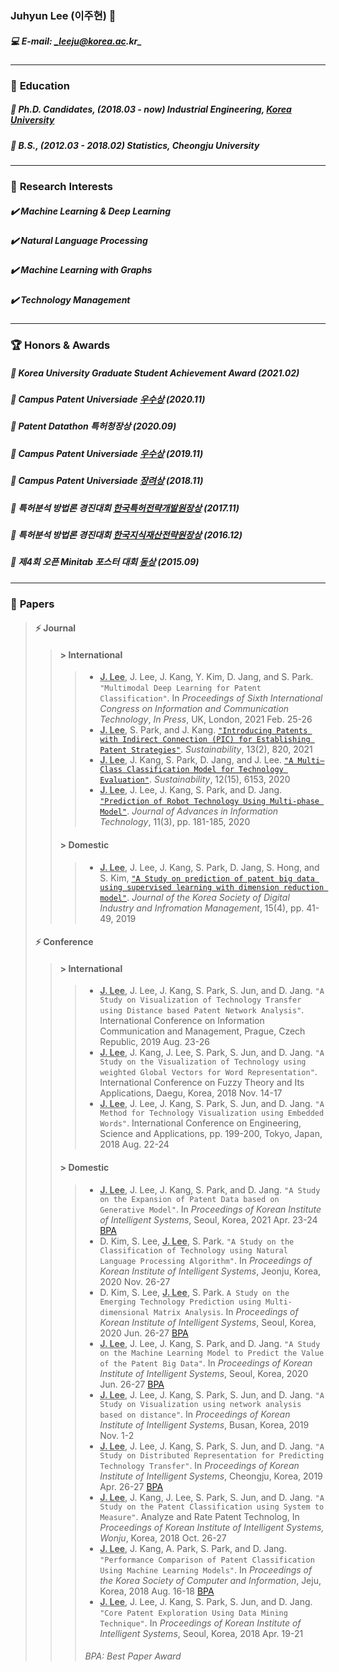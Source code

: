 ### **Juhyun Lee (이주현)** 👋
##### 💻 E-mail: _leeju@korea.ac.kr_
- - -
### 📗 **Education**

##### 📌 **Ph.D. Candidates**, (2018.03 - now) Industrial Engineering, [Korea University](https://vision.korea.ac.kr)

##### 📌 **B.S.**, (2012.03 - 2018.02) Statistics, Cheongju University

- - -
### 🌱 **Research Interests**

##### ✔️ Machine Learning & Deep Learning

##### ✔️ Natural Language Processing

##### ✔️ Machine Learning with Graphs

##### ✔️ Technology Management

- - -
### 🏆 **Honors & Awards**

##### 📌 Korea University Graduate Student Achievement Award (2021.02)

##### 📌 Campus Patent Universiade [**우수상**](https://www.kipa.org/cpu/4_u2020.jsp) (2020.11)

##### 📌 Patent Datathon **특허청장상** (2020.09)

##### 📌 Campus Patent Universiade [**우수상**](https://www.kipa.org/cpu/4_u2019.jsp) (2019.11)

##### 📌 Campus Patent Universiade [**장려상**](https://www.kipa.org/cpu/4_u2018.jsp) (2018.11)

##### 📌 특허분석 방법론 경진대회 [**한국특허전략개발원장상**](https://www.kista.re.kr/webzine/vol02/jsp/vol02/sub09.jsp) (2017.11)

##### 📌 특허분석 방법론 경진대회 [**한국지식재산전략원장상**](http://biz.kista.re.kr/iprnd/front/contest/contest.do?method=contestInfo&ju_mn=04&bu_mn=03&sub_mn=01) (2016.12)

##### 📌 제4회 오픈 Minitab 포스터 대회 [**동상**](https://www.minitab.co.kr/minitab/new/product/product0403_05.php) (2015.09)
- - -
### 📄 **Papers**
> #### ⚡ **Journal**
> > #### **> International**
> > > * <ins>**J. Lee**</ins>, J. Lee, J. Kang, Y. Kim, D. Jang, and S. Park. `"Multimodal Deep Learning for Patent Classification"`. In _Proceedings of Sixth International Congress on Information and Communication Technology_, _In Press_, UK, London, 2021 Feb. 25-26
> > > * <ins>**J. Lee**</ins>, S. Park, and J. Kang. [`"Introducing Patents with Indirect Connection (PIC) for Establishing Patent Strategies"`](https://doi.org/10.3390/su13020820). _Sustainability_, 13(2), 820, 2021
> > > * <ins>**J. Lee**</ins>, J. Kang, S. Park, D. Jang, and J. Lee. [`"A Multi–Class Classification Model for Technology Evaluation"`](https://doi.org/10.3390/su12156153). _Sustainability_, 12(15), 6153, 2020
> > > * <ins>**J. Lee**</ins>, J. Lee, J. Kang, S. Park, and D. Jang. [`"Prediction of Robot Technology Using Multi-phase Model"`](http://10.12720/jait.11.3.181-185). _Journal of Advances in Information Technology_, 11(3), pp. 181-185, 2020
> > #### **> Domestic**
> > > * <ins>**J. Lee**</ins>, J. Lee, J. Kang, S. Park, D. Jang, S. Hong, and S. Kim, [`"A Study on prediction of patent big data using supervised learning with dimension reduction model"`](http://dx.doi.org/10.17662/ksdim.2019.15.4.041). _Journal of the Korea Society of Digital Industry and Infromation Management_, 15(4), pp. 41-49, 2019
> #### ⚡ **Conference**
> > #### **> International**
> > > * <ins>**J. Lee**</ins>, J. Lee, J. Kang, S. Park, S. Jun, and D. Jang. `"A Study on Visualization of Technology Transfer using Distance based Patent Network Analysis"`. International Conference on Information Communication and Management, Prague, Czech Republic, 2019 Aug. 23-26
> > > * <ins>**J. Lee**</ins>, J. Kang, J. Lee, S. Park, S. Jun, and D. Jang. `"A Study on the Visualization of Technology using weighted Global Vectors for Word Representation"`. International Conference on Fuzzy Theory and Its Applications, Daegu, Korea, 2018 Nov. 14-17  
> > > * <ins>**J. Lee**</ins>, J. Lee, J. Kang, S. Park, S. Jun, and D. Jang. `"A Method for Technology Visualization using Embedded Words"`. International Conference on Engineering, Science and Applications, pp. 199-200, Tokyo, Japan, 2018 Aug. 22-24
> > #### **> Domestic**
> > > * <ins>**J. Lee**</ins>, J. Lee, J. Kang, S. Park, and D. Jang. `"A Study on the Expansion of Patent Data based on Generative Model"`. In _Proceedings of Korean Institute of Intelligent Systems_, Seoul, Korea, 2021 Apr. 23-24 [BPA](https://fuzzy.or.kr)
> > > * D. Kim, S. Lee, <ins>**J. Lee**</ins>, S. Park. `"A Study on the Classification of Technology using Natural Language Processing Algorithm"`. In _Proceedings of Korean Institute of Intelligent Systems_, Jeonju, Korea, 2020 Nov. 26-27
> > > * D. Kim, S. Lee, <ins>**J. Lee**</ins>, S. Park. `A Study on the Emerging Technology Prediction using Multi-dimensional Matrix Analysis`. In _Proceedings of Korean Institute of Intelligent Systems_, Seoul, Korea, 2020 Jun. 26-27 [BPA](https://fuzzy.or.kr)
> > > * <ins>**J. Lee**</ins>, J. Lee, J. Kang, S. Park, and D. Jang. `"A Study on the Machine Learning Model to Predict the Value of the Patent Big Data"`. In _Proceedings of Korean Institute of Intelligent Systems_, Seoul, Korea, 2020 Jun. 26-27 [BPA](https://fuzzy.or.kr)
> > > * <ins>**J. Lee**</ins>, J. Lee, J. Kang, S. Park, S. Jun, and D. Jang. `"A Study on Visualization using network analysis based on distance"`. In _Proceedings of Korean Institute of Intelligent Systems_, Busan, Korea, 2019 Nov. 1-2
> > > * <ins>**J. Lee**</ins>, J. Lee, J. Kang, S. Park, S. Jun, and D. Jang. `"A Study on Distributed Representation for Predicting Technology Transfer"`. In _Proceedings of Korean Institute of Intelligent Systems_, Cheongju, Korea, 2019 Apr. 26-27 [BPA](https://fuzzy.or.kr)
> > > * <ins>**J. Lee**</ins>, J. Kang, J. Lee, S. Park, S. Jun, and D. Jang. `"A Study on the Patent Classification using System to Measure"`. Analyze and Rate Patent Technolog, In _Proceedings of Korean Institute of Intelligent Systems, Wonju_, Korea, 2018 Oct. 26-27
> > > * <ins>**J. Lee**</ins>, J. Kang, A. Park, S. Park, and D. Jang. `"Performance Comparison of Patent Classification Using Machine Learning Models"`. In _Proceedings of the Korea Society of Computer and Information_, Jeju, Korea, 2018 Aug. 16-18 [BPA](https://fuzzy.or.kr)
> > > * <ins>**J. Lee**</ins>, J. Lee, J. Kang, S. Park, S. Jun, and D. Jang. `"Core Patent Exploration Using Data Mining Technique"`. In _Proceedings of Korean Institute of Intelligent Systems_, Seoul, Korea, 2018 Apr. 19-21
> > > ###### BPA: Best Paper Award
